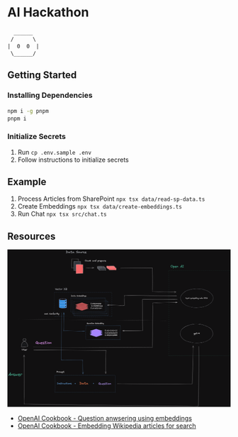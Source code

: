 # AI Hackathon

```
  ______
 /      \
|  0  0  |
 \______/
```

## Getting Started

### Installing Dependencies

```sh
npm i -g pnpm
pnpm i
```

### Initialize Secrets

1. Run `cp .env.sample .env`
2. Follow instructions to initialize secrets

## Example

1. Process Articles from SharePoint `npx tsx data/read-sp-data.ts`
2. Create Embeddings `npx tsx data/create-embeddings.ts`
3. Run Chat `npx tsx src/chat.ts`

## Resources

![Explanation of Embeddings](gpt-embeddings.png)

- [OpenAI Cookbook - Question anwsering using embeddings](https://github.com/openai/openai-cookbook/blob/594fc6c952425810e9ea5bd1a275c8ca5f32e8f9/examples/Question_answering_using_embeddings.ipynb)
- [OpenAI Cookbook - Embedding Wikipedia articles for search](https://github.com/openai/openai-cookbook/blob/594fc6c952425810e9ea5bd1a275c8ca5f32e8f9/examples/Embedding_Wikipedia_articles_for_search.ipynb)

